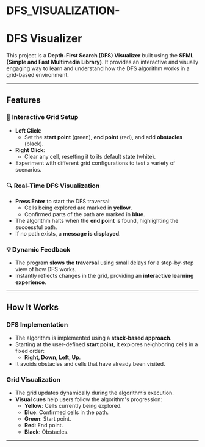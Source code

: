 # DFS_VISUALIZATION-
# **DFS Visualizer**

This project is a **Depth-First Search (DFS) Visualizer** built using the **SFML (Simple and Fast Multimedia Library)**. It provides an interactive and visually engaging way to learn and understand how the DFS algorithm works in a grid-based environment.

---

## **Features**

### 🎨 **Interactive Grid Setup**
- **Left Click**:  
  - Set the **start point** (green), **end point** (red), and add **obstacles** (black).  
- **Right Click**:  
  - Clear any cell, resetting it to its default state (white).  
- Experiment with different grid configurations to test a variety of scenarios.

### 🔍 **Real-Time DFS Visualization**
- **Press Enter** to start the DFS traversal:
  - Cells being explored are marked in **yellow**.
  - Confirmed parts of the path are marked in **blue**.
- The algorithm halts when the **end point** is found, highlighting the successful path.
- If no path exists, a **message is displayed**.

### 💡 **Dynamic Feedback**
- The program **slows the traversal** using small delays for a step-by-step view of how DFS works.
- Instantly reflects changes in the grid, providing an **interactive learning experience**.

---

## **How It Works**

### **DFS Implementation**
- The algorithm is implemented using a **stack-based approach**.
- Starting at the user-defined **start point**, it explores neighboring cells in a fixed order:
  - **Right, Down, Left, Up**.
- It avoids obstacles and cells that have already been visited.

### **Grid Visualization**
- The grid updates dynamically during the algorithm’s execution.
- **Visual cues** help users follow the algorithm's progression:
  - **Yellow**: Cells currently being explored.
  - **Blue**: Confirmed cells in the path.
  - **Green**: Start point.
  - **Red**: End point.
  - **Black**: Obstacles.

---



        
